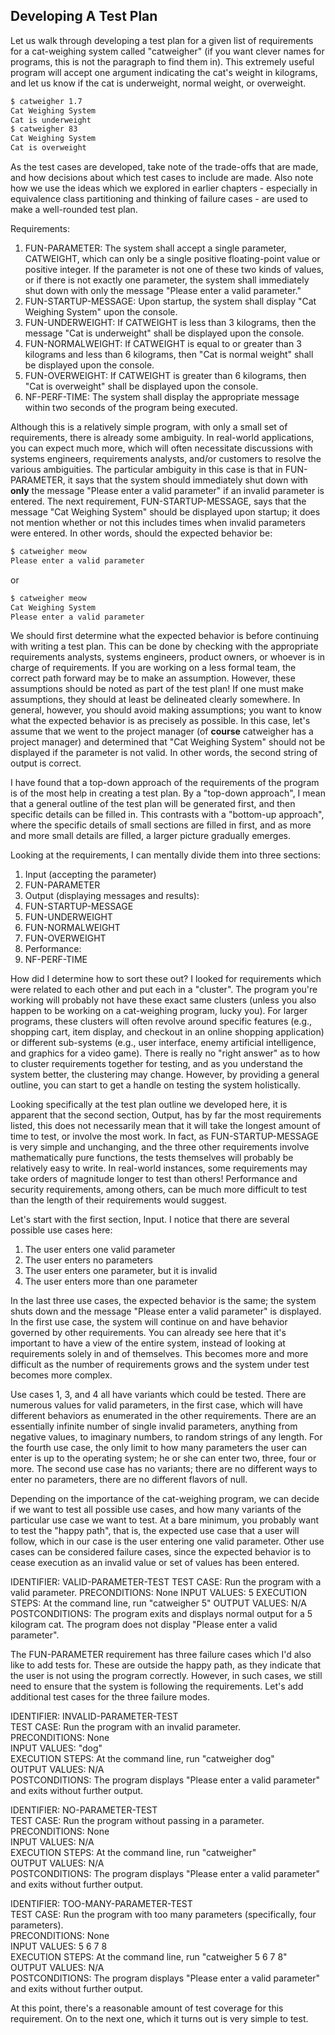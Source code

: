 ## Developing A Test Plan

Let us walk through developing a test plan for a given list of requirements for a cat-weighing system called "catweigher" (if you want clever names for programs, this is not the paragraph to find them in).  This extremely useful program will accept one argument indicating the cat's weight in kilograms, and let us know if the cat is underweight, normal weight, or overweight.  

```bash
$ catweigher 1.7
Cat Weighing System
Cat is underweight
$ catweigher 83
Cat Weighing System
Cat is overweight
```

As the test cases are developed, take note of the trade-offs that are made, and how decisions about which test cases to include are made.  Also note how we use the ideas which we explored in earlier chapters - especially in equivalence class partitioning and thinking of failure cases - are used to make a well-rounded test plan.

Requirements:

1. FUN-PARAMETER: The system shall accept a single parameter, CATWEIGHT, which can only be a single positive floating-point value or positive integer.  If the parameter is not one of these two kinds of values, or if there is not exactly one parameter, the system shall immediately shut down with only the message "Please enter a valid parameter."
2. FUN-STARTUP-MESSAGE: Upon startup, the system shall display "Cat Weighing System" upon the console.
3. FUN-UNDERWEIGHT: If CATWEIGHT is less than 3 kilograms, then the message "Cat is underweight" shall be displayed upon the console.  
4. FUN-NORMALWEIGHT: If CATWEIGHT is equal to or greater than 3 kilograms and less than 6 kilograms, then "Cat is normal weight" shall be displayed upon the console.  
5. FUN-OVERWEIGHT: If CATWEIGHT is greater than 6 kilograms, then "Cat is overweight" shall be displayed upon the console.
6. NF-PERF-TIME: The system shall display the appropriate message within two seconds of the program being executed.

Although this is a relatively simple program, with only a small set of requirements, there is already some ambiguity.  In real-world applications, you can expect much more, which will often necessitate discussions with systems engineers, requirements analysts, and/or customers to resolve the various ambiguities.  The particular ambiguity in this case is that in FUN-PARAMETER, it says that the system should immediately shut down with __only__ the message "Please enter a valid parameter" if an invalid parameter is entered.  The next requirement, FUN-STARTUP-MESSAGE, says that the message "Cat Weighing System" should be displayed upon startup; it does not mention whether or not this includes times when invalid parameters were entered.  In other words, should the expected behavior be:

```bash
$ catweigher meow
Please enter a valid parameter
```

or

```bash
$ catweigher meow
Cat Weighing System
Please enter a valid parameter
```

We should first determine what the expected behavior is before continuing with writing a test plan.  This can be done by checking with the appropriate requirements analysts, systems engineers, product owners, or whoever is in charge of requirements.  If you are working on a less formal team, the correct path forward may be to make an assumption.  However, these assumptions should be noted as part of the test plan!  If one must make assumptions, they should at least be delineated clearly somewhere.  In general, however, you should avoid making assumptions; you want to know what the expected behavior is as precisely as possible.  In this case, let's assume that we went to the project manager (of __course__ catweigher has a project manager) and determined that "Cat Weighing System" should not be displayed if the parameter is not valid.  In other words, the second string of output is correct.

I have found that a top-down approach of the requirements of the program is of the most help in creating a test plan.  By a "top-down approach", I mean that a general outline of the test plan will be generated first, and then specific details can be filled in.  This contrasts with a "bottom-up approach", where the specific details of small sections are filled in first, and as more and more small details are filled, a larger picture gradually emerges.

Looking at the requirements, I can mentally divide them into three sections:

1. Input (accepting the parameter)
  1. FUN-PARAMETER
2. Output (displaying messages and results): 
  1. FUN-STARTUP-MESSAGE
  2. FUN-UNDERWEIGHT
  3. FUN-NORMALWEIGHT
  4. FUN-OVERWEIGHT
3. Performance:
  1. NF-PERF-TIME

How did I determine how to sort these out?  I looked for requirements which were related to each other and put each in a "cluster".  The program you're working will probably not have these exact same clusters (unless you also happen to be working on a cat-weighing program, lucky you).  For larger programs, these clusters will often revolve around specific features (e.g., shopping cart, item display, and checkout in an online shopping application) or different sub-systems (e.g., user interface, enemy artificial intelligence, and graphics for a video game).  There is really no "right answer" as to how to cluster requirements together for testing, and as you understand the system better, the clustering may change.  However, by providing a general outline, you can start to get a handle on testing the system holistically.

Looking specifically at the test plan outline we developed here, it is apparent that the second section, Output, has by far the most requirements listed, this does not necessarily mean that it will take the longest amount of time to test, or involve the most work.  In fact, as FUN-STARTUP-MESSAGE is very simple and unchanging, and the three other requirements involve mathematically pure functions, the tests themselves will probably be relatively easy to write.  In real-world instances, some requirements may take orders of magnitude longer to test than others!  Performance and security requirements, among others, can be much more difficult to test than the length of their requirements would suggest.

Let's start with the first section, Input.  I notice that there are several possible use cases here:

1. The user enters one valid parameter
1. The user enters no parameters
2. The user enters one parameter, but it is invalid
3. The user enters more than one parameter

In the last three use cases, the expected behavior is the same; the system shuts down and the message "Please enter a valid parameter" is displayed.  In the first use case, the system will continue on and have behavior governed by other requirements.  You can already see here that it's important to have a view of the entire system, instead of looking at requirements solely in and of themselves.  This becomes more and more difficult as the number of requirements grows and the system under test becomes more complex.

Use cases 1, 3, and 4 all have variants which could be tested.  There are numerous values for valid parameters, in the first case, which will have different behaviors as enumerated in the other requirements.  There are an essentially infinite number of single invalid parameters, anything from negative values, to imaginary numbers, to random strings of any length.  For the fourth use case, the only limit to how many parameters the user can enter is up to the operating system; he or she can enter two, three, four or more.  The second use case has no variants; there are no different ways to enter no parameters, there are no different flavors of null.

Depending on the importance of the cat-weighing program, we can decide if we want to test all possible use cases, and how many variants of the particular use case we want to test.  At a bare minimum, you probably want to test the "happy path", that is, the expected use case that a user will follow, which in our case is the user entering one valid parameter.  Other use cases can be considered failure cases, since the expected behavior is to cease execution as an invalid value or set of values has been entered.

IDENTIFIER: VALID-PARAMETER-TEST
TEST CASE: Run the program with a valid parameter.
PRECONDITIONS: None
INPUT VALUES: 5
EXECUTION STEPS: At the command line, run "catweigher 5"
OUTPUT VALUES: N/A
POSTCONDITIONS: The program exits and displays normal output for a 5 kilogram cat.  The program does not display "Please enter a valid parameter".

The FUN-PARAMETER requirement has three failure cases which I'd also like to add tests for.  These are outside the happy path, as they indicate that the user is not using the program correctly.  However, in such cases, we still need to ensure that the system is following the requirements.  Let's add additional test cases for the three failure modes.

IDENTIFIER: INVALID-PARAMETER-TEST<br>
TEST CASE: Run the program with an invalid parameter.<br>
PRECONDITIONS: None<br>
INPUT VALUES: "dog"<br>
EXECUTION STEPS: At the command line, run "catweigher dog"<br>
OUTPUT VALUES: N/A<br>
POSTCONDITIONS: The program displays "Please enter a valid parameter" and exits without further output.<br>

IDENTIFIER: NO-PARAMETER-TEST<br>
TEST CASE: Run the program without passing in a parameter.<br>
PRECONDITIONS: None<br>
INPUT VALUES: N/A<br>
EXECUTION STEPS: At the command line, run "catweigher"<br>
OUTPUT VALUES: N/A<br>
POSTCONDITIONS: The program displays "Please enter a valid parameter" and exits without further output.<br>

IDENTIFIER: TOO-MANY-PARAMETER-TEST<br>
TEST CASE: Run the program with too many parameters (specifically, four parameters).<br>
PRECONDITIONS: None<br>
INPUT VALUES: 5 6 7 8<br>
EXECUTION STEPS: At the command line, run "catweigher 5 6 7 8"<br>
OUTPUT VALUES: N/A<br>
POSTCONDITIONS: The program displays "Please enter a valid parameter" and exits without further output.<br>

At this point, there's a reasonable amount of test coverage for this requirement.  On to the next one, which it turns out is very simple to test.  



